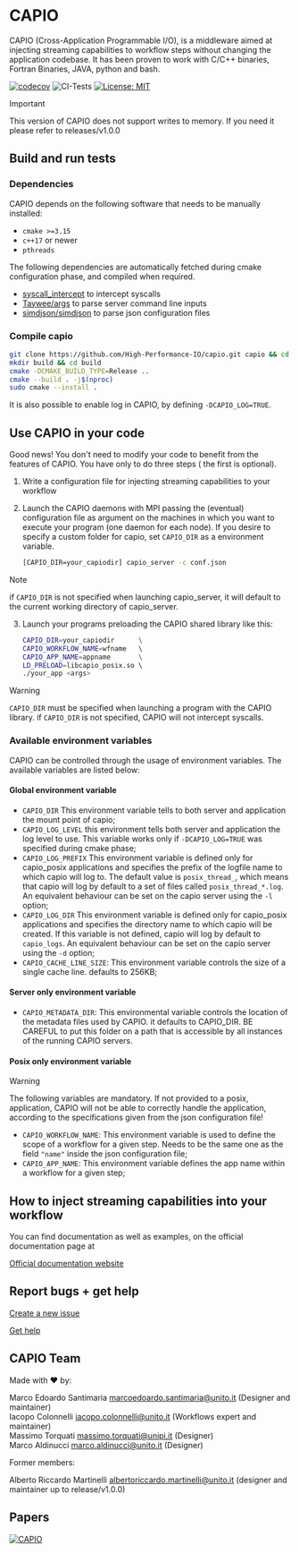 # CAPIO

CAPIO (Cross-Application Programmable I/O), is a middleware aimed at injecting streaming capabilities to workflow steps
without changing the application codebase. It has been proven to work with C/C++ binaries, Fortran Binaries, JAVA,
python and bash.

[![codecov](https://codecov.io/gh/High-Performance-IO/capio/graph/badge.svg?token=6ATRB5VJO3)](https://codecov.io/gh/High-Performance-IO/capio)
![CI-Tests](https://github.com/High-Performance-IO/capio/actions/workflows/ci-tests.yaml/badge.svg)
[![License: MIT](https://img.shields.io/badge/License-MIT-yellow.svg)](https://raw.githubusercontent.com/High-Performance-IO/capio/master/LICENSE)

> [!IMPORTANT]  
> This version of CAPIO does not support writes to memory.
> If you need it please refer to releases/v1.0.0

## Build and run tests

### Dependencies

CAPIO depends on the following software that needs to be manually installed:

- `cmake >=3.15`
- `c++17` or newer
- `pthreads`

The following dependencies are automatically fetched during cmake configuration phase, and compiled when required.

- [syscall_intercept](https://github.com/pmem/syscall_intercept) to intercept syscalls
- [Taywee/args](https://github.com/Taywee/args) to parse server command line inputs
- [simdjson/simdjson](https://github.com/simdjson/simdjson) to parse json configuration files

### Compile capio

```bash
git clone https://github.com/High-Performance-IO/capio.git capio && cd capio
mkdir build && cd build
cmake -DCMAKE_BUILD_TYPE=Release ..
cmake --build . -j$(nproc)
sudo cmake --install .
```

It is also possible to enable log in CAPIO, by defining `-DCAPIO_LOG=TRUE`.

## Use CAPIO in your code

Good news! You don't need to modify your code to benefit from the features of CAPIO. You have only to do three steps (
the first is optional).

1) Write a configuration file for injecting streaming capabilities to your workflow

2) Launch the CAPIO daemons with MPI passing the (eventual) configuration file as argument on the machines in which you
   want to execute your program (one daemon for each node). If you desire to specify a custom folder
   for capio, set `CAPIO_DIR` as a environment variable.
   ```bash
   [CAPIO_DIR=your_capiodir] capio_server -c conf.json 
   ```

> [!NOTE]
> if `CAPIO_DIR` is not specified when launching capio_server, it will default to the current working directory of
> capio_server.

3) Launch your programs preloading the CAPIO shared library like this:
   ```bash
   CAPIO_DIR=your_capiodir      \
   CAPIO_WORKFLOW_NAME=wfname   \ 
   CAPIO_APP_NAME=appname       \
   LD_PRELOAD=libcapio_posix.so \ 
   ./your_app <args>
    ```

> [!WARNING]  
> `CAPIO_DIR` must be specified when launching a program with the CAPIO library. if `CAPIO_DIR` is not specified, CAPIO
> will not intercept syscalls.

### Available environment variables

CAPIO can be controlled through the usage of environment variables. The available variables are listed below:

#### Global environment variable

- `CAPIO_DIR` This environment variable tells to both server and application the mount point of capio;
- `CAPIO_LOG_LEVEL` this environment tells both server and application the log level to use. This variable works only
  if `-DCAPIO_LOG=TRUE` was specified during cmake phase;
- `CAPIO_LOG_PREFIX` This environment variable is defined only for capio_posix applications and specifies the prefix of
  the logfile name to which capio will log to. The default value is `posix_thread_`, which means that capio will log by
  default to a set of files called `posix_thread_*.log`. An equivalent behaviour can be set on the capio server using
  the `-l` option;
- `CAPIO_LOG_DIR` This environment variable is defined only for capio_posix applications and specifies the directory
  name to which capio will be created. If this variable is not defined, capio will log by default to `capio_logs`. An
  equivalent behaviour can be set on the capio server using the `-d` option;
- `CAPIO_CACHE_LINE_SIZE`: This environment variable controls the size of a single cache line. defaults to 256KB;

#### Server only environment variable

- `CAPIO_METADATA_DIR`: This environmental variable controls the location of the metadata files used by CAPIO. it
  defaults to CAPIO_DIR. BE CAREFUL to put this folder on a path that is accessible by all instances of the running
  CAPIO servers.

#### Posix only environment variable

> [!WARNING]  
> The following variables are mandatory. If not provided to a posix, application, CAPIO will not be able to correctly
> handle the
> application, according to the specifications given from the json configuration file!

- `CAPIO_WORKFLOW_NAME`: This environment variable is used to define the scope of a workflow for a given step. Needs to
  be the same one as the field `"name"` inside the json configuration file;
- `CAPIO_APP_NAME`: This environment variable defines the app name within a workflow for a given step;

## How to inject streaming capabilities into your workflow

You can find documentation as well as examples, on the official documentation page at 

[Official documentation website](https://capio.hpc4ai.it/docs) 


## Report bugs + get help

[Create a new issue](https://github.com/High-Performance-IO/capio/issues/new)

[Get help](capio.hpc4ai.it/docs)


## CAPIO Team

Made with :heart: by:

Marco Edoardo Santimaria <marcoedoardo.santimaria@unito.it> (Designer and maintainer) \
Iacopo Colonnelli <iacopo.colonnelli@unito.it> (Workflows expert and maintainer) \
Massimo Torquati <massimo.torquati@unipi.it> (Designer) \
Marco Aldinucci <marco.aldinucci@unito.it> (Designer)

Former members:

Alberto Riccardo Martinelli <albertoriccardo.martinelli@unito.it> (designer and maintainer up to release/v1.0.0) 

## Papers

[![CAPIO](https://img.shields.io/badge/CAPIO-10.1109/HiPC58850.2023.00031-red)]([https://arxiv.org/abs/2206.10048](https://dx.doi.org/10.1109/HiPC58850.2023.00031))



